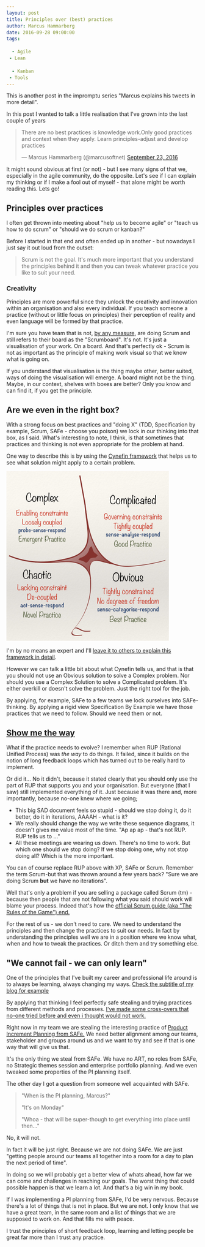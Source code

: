 ```yaml
---
layout: post
title: Principles over (best) practices
author: Marcus Hammarberg
date: 2016-09-28 09:00:00
tags:

  - Agile
 - Lean

  - Kanban
 - Tools
---
```


This is another post in the impromptu series "Marcus explains his tweets in more detail".

In this post I wanted to talk a little realisation that I've grown into the last couple of years

<blockquote class="twitter-tweet" data-lang="en"><p lang="en" dir="ltr">There are no best practices is knowledge work.Only good practices and context when they apply. Learn principles-adjust and develop practices</p>— Marcus Hammarberg (@marcusoftnet) <a href="https://twitter.com/marcusoftnet/status/779327360948723712">September 23, 2016</a></blockquote>
<script async src="//platform.twitter.com/widgets.js" charset="utf-8"></script>

It might sound obvious at first (or not) - but I see many signs of that we, especially in the agile community, do the opposite. Let's see if I can explain my thinking or if I make a fool out of myself - that alone might be worth reading this. Lets go!

<!-- excerpt-end -->

## Principles over practices

I often get thrown into meeting about "help us to become agile" or "teach us how to do scrum" or "should we do scrum or kanban?"

Before I started in that end and often ended up in another - but nowadays I just say it out loud from the outset:

> Scrum is not the goal. It's much more important that you understand the principles behind it and then you can tweak whatever practice you like to suit your need.

### Creativity

Principles are more powerful since they unlock the creativity and innovation within an organisation and also every individual. If you teach someone a practice (without or little focus on principles) their perception of reality and even language will be formed by that practice.

I'm sure you have team that is not, [by any measure](http://agileforall.com/are-you-agile-the-nokia-test/), are doing Scrum and still refers to their board as the "Scrumboard". It's not. It's just a visualisation of your work. On a board. And that's perfectly ok - Scrum is not as important as the principle of making work visual so that we know what is going on.

If you understand that visualisation is the thing maybe other, better suited, ways of doing the visualisation will emerge. A board might not be the thing. Maybe, in our context, shelves with boxes are better? Only you know and can find it, if you get the principle.

## Are we even in the right box?

With a strong focus on best practices and "doing X" (TDD, Specification by example, Scrum, SAFe - choose you poison) we lock in our thinking into that box, as I said. What's interesting to note, I think, is that sometimes that practices and thinking is not even appropriate for the problem at hand.

One way to describe this is by using the [Cynefin framework](https://www.wikiwand.com/en/Cynefin_Framework) that helps us to see what solution might apply to a certain problem.

![The various domains of the Cynefin model, from Wikipedia](/img/Cynefin_as_of_1st_June_2014.png)

I'm by no means an expert and I'll [leave it to others to explain this framework in detail](https://www.youtube.com/watch?v=N7oz366X0-8).

However we can talk a little bit about what Cynefin tells us, and that is that you should not use an Obvious solution to solve a Complex problem. Nor should you use a Complex Solution to solve a Complicated problem. It's either overkill or doesn't solve the problem. Just the right tool for the job.

By applying, for example, SAFe to a few teams we lock ourselves into SAFe-thinking. By applying a rigid view Specification By Example we have those practices that we need to follow. Should we need them or not.

## [Show me the way](https://www.youtube.com/watch?v=oXf2PbEPQ-Y)

What if the practice needs to evolve? I remember when RUP (Rational Unified Process) was *the way* to do things. It failed, since it builds on the notion of long feedback loops which has turned out to be really hard to implement.

Or did it… No it didn't, because it stated clearly that you should only use the part of RUP that supports you and your organisation. But everyone (that I saw) still implemented everything of it. Just because it was there and, more importantly, because no-one knew where we going;

* This big SAD document feels so stupid - should we stop doing it, do it better, do it in iterations, AAAAH - what is it?
* We really should change the way we write these sequence diagrams, it doesn't gives me value most of the time. "Ap ap ap - that's not RUP. RUP tells us to …"
* All these meetings are wearing us down. There's no time to work. But which one should we stop doing? If we stop doing one, why not stop doing all? Which is the more important.

You can of course replace RUP above with XP, SAFe or Scrum. Remember the term Scrum-but that was thrown around a few years back? "Sure we are doing Scrum **but** we have no iterations".

Well that's only a problem if you are selling a package called Scrum (tm) - because then people that are not following what you said should work will blame your process. Indeed that's how the [official Scrum guide (aka "The Rules of the Game") end.](http://www.scrumguides.org/scrum-guide.html#endnote)

For the rest of us - we don't need to care. We need to understand the principles and then change the practices to suit our needs. In fact by understanding the principles well we are in a position where we know what, when and how to tweak the practices. Or ditch them and try something else.

## "We cannot fail - we can only learn"

One of the principles that I've built my career and professional life around is to always be learning, always changing my ways. [Check the subtitle of my blog for example](http://ww.marcusoft.net)

By applying that thinking I feel perfectly safe stealing and trying practices from different methods and processes. [I've made some cross-overs that no-one tried before and even i thought would not work.](http://bit.ly/bungsustory)

Right now in my team we are stealing the interesting practice of [Product Increment Planning from SAFe.](http://scaledagileframework.com/pi-planning/) We need better alignment among our teams, stakeholder and groups around us and we want to try and see if that is one way that will give us that.

It's the only thing we steal from SAFe. We have no ART, no roles from SAFe, no Strategic themes session and enterprise portfolio planning. And we even tweaked some properties of the PI planning itself.

The other day I got a question from someone well acquainted with SAFe.

> "When is the PI planning, Marcus?"
>
> "It's on Monday"
>
> "Whoa - that will be super-though to get everything into place until then…"

No, it will not.

In fact it will be just right. Because we are not doing SAFe. We are just "getting people around our teams all together into a room for a day to plan the next period of time".

In doing so we will probably get a better view of whats ahead, how far we can come and challenges in reaching our goals. The worst thing that could possible happen is that we learn a lot. And that's a big win in my book.

If I was implementing a PI planning from SAFe, I'd be very nervous. Because there's a lot of things that is not in place. But we are not. I only know that we have a great team, in the same room and a list of things that we are supposed to work on. And that fills me with peace.

I trust the principles of short feedback loop, learning and letting people be great far more than I trust any practice.